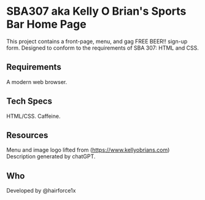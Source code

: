 # SBA307 aka Kelly O Brian's Sports Bar Home Page

This project contains a front-page, menu, and gag FREE BEER!! sign-up form. Designed to conform to the requirements of SBA 307: HTML and CSS.

## Requirements
A modern web browser.

## Tech Specs
HTML/CSS. Caffeine.

## Resources
Menu and image logo lifted from (https://www.kellyobrians.com)
Description generated by chatGPT.

## Who 
Developed by @hairforce1x
